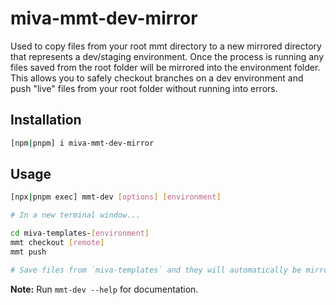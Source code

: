 # miva-mmt-dev-mirror

Used to copy files from your root mmt directory to a new mirrored directory that represents a dev/staging environment. Once the process is running any files saved from the root folder will be mirrored into the environment folder. This allows you to safely checkout branches on a dev environment and push "live" files from your root folder without running into errors.

## Installation

```bash
[npm|pnpm] i miva-mmt-dev-mirror
```

## Usage

```bash
[npx|pnpm exec] mmt-dev [options] [environment]

# In a new terminal window...

cd miva-templates-[environment]
mmt checkout [remote]
mmt push

# Save files from `miva-templates` and they will automatically be mirrored
```

**Note:** Run `mmt-dev --help` for documentation.